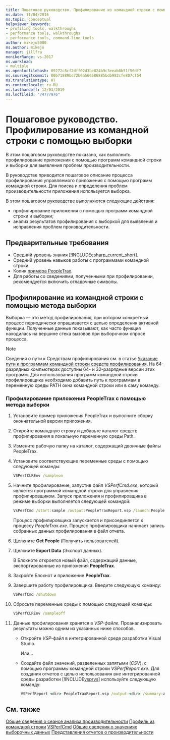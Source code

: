 ```yaml
---
title: Пошаговое руководство. Профилирование из командной строки с помощью выборки | Документация Майкрософт
ms.date: 11/04/2016
ms.topic: conceptual
helpviewer_keywords:
- profiling tools, walkthroughs
- performance tools, walkthroughs
- performance tools, command-line tools
author: mikejo5000
ms.author: mikejo
manager: jillfra
monikerRange: vs-2017
ms.workload:
- multiple
ms.openlocfilehash: 09272c8cf2dff02d3be024b9c3eeab8b51f56df7
ms.sourcegitcommit: 00b71889bd72b6a566586885bdb982cfe807cf54
ms.translationtype: HT
ms.contentlocale: ru-RU
ms.lasthandoff: 12/03/2019
ms.locfileid: "74777976"
---
```

# <a name="walkthrough-command-line-profiling-using-sampling"></a>Пошаговое руководство. Профилирование из командной строки с помощью выборки

В этом пошаговом руководстве показано, как выполнить профилирование приложения с помощью программ командной строки и выборки для выявления проблем производительности.

В руководстве приводится пошаговое описание процесса профилирования управляемого приложения с помощью программ командной строки. Для поиска и определения проблем производительности приложения используется выборка.

В этом пошаговом руководстве выполняются следующие действия:

- профилирование приложения с помощью программ командной строки и выборки;
- анализ результатов профилирования с выборкой для выявления и исправления проблем производительности.

## <a name="prerequisites"></a>Предварительные требования

- Средний уровень знания [!INCLUDE[csharp_current_short](../misc/includes/csharp_current_short_md.md)].
- Средний уровень навыков работы с программами командной строки.
- Копия [примера PeopleTrax](performance-explorer.md).
- Для работы со сведениями, полученными при профилировании, рекомендуется включить отладочные символы.

## <a name="command-line-profiling-using-the-sampling-method"></a>Профилирование из командной строки с помощью метода выборки

Выборка — это метод профилирования, при котором конкретный процесс периодически опрашивается с целью определения активной функции. Полученные данные показывают, как часто функция находилась на вершине стека вызовов при выборочном опросе процесса.

> [!NOTE]
> Сведения о пути к Средствам профилирования см. в статье [Указание пути к программам командной строки средств профилирования](../profiling/specifying-the-path-to-profiling-tools-command-line-tools.md). На 64-разрядных компьютерах доступны 64- и 32-разрядные версии этих программ. Для использования программ командной строки профилировщика необходимо добавить путь к программам в переменную среды PATH окна командной строки или в саму команду.

### <a name="to-profile-the-peopletrax-application-by-using-the-sampling-method"></a>Профилирование приложения PeopleTrax с помощью метода выборки

1. Установите пример приложения PeopleTrax и выполните сборку окончательной версии приложения.

2. Откройте командную строку и добавьте каталог средств профилирования в локальную переменную среды Path.

3. Измените рабочую папку на каталог, содержащий двоичные файлы PeopleTrax.

4. Установите соответствующие переменные среды с помощью следующей команды:

    ```cmd
    VSPerfCLREnv /sampleon
    ```

5. Начните профилирование, запустив файл *VSPerfCmd.exe*, который является программой командной строки для управления профилировщиком. Запуск приложения и профилировщика в режиме выборки выполняется следующей командой:

    ```cmd
    VsPerfCmd /start:sample /output:PeopleTraxReport.vsp /launch:PeopleTrax.exe
    ```

     Процесс профилировщика запускается и присоединяется к процессу *PeopleTrax.exe*. Процесс профилировщика начинает запись собранных данных профилирования в файл отчета.

6. Щелкните **Get People** (Получить пользователей).

7. Щелкните **Export Data** (Экспорт данных).

     В Блокноте откроется новый файл, содержащий данные, экспортированные из приложения **PeopleTrax**.

8. Закройте Блокнот и приложение **PeopleTrax**.

9. Завершите работу профилировщика. Введите следующую команду:

    ```cmd
    VSPerfCmd /shutdown
    ```

10. Сбросьте переменные среды с помощью следующей команды:

    ```cmd
    VSPerfCLREnv /sampleoff
    ```

11. Данные профилирования хранятся в *VSP-файле*. Проанализировать результаты можно одним из указанных ниже способов.

    - Откройте *VSP*-файл в интегрированной среде разработки Visual Studio.

         Или...

    - Создайте файл значений, разделенных запятыми (*CSV*), с помощью программы командной строки *VSPerfReport.exe*. Для создания отчетов с целью использования вне интегрированной среды разработки [!INCLUDE[vsprvs](../code-quality/includes/vsprvs_md.md)] используйте следующую команду:

        ```cmd
        VSPerfReport <dir> PeopleTraxReport.vsp /output:<dir> /summary:all
        ```

## <a name="see-also"></a>См. также

[Общие сведения о сеансе анализа производительности](../profiling/performance-session-overview.md)
[Профиль из командной строки](../profiling/using-the-profiling-tools-from-the-command-line.md)
[VSPerfCmd](../profiling/vsperfcmd.md)
[Общие сведения о значениях выборочных данных](../profiling/understanding-sampling-data-values.md)
[Представления отчетов о производительности](../profiling/performance-report-views.md)
